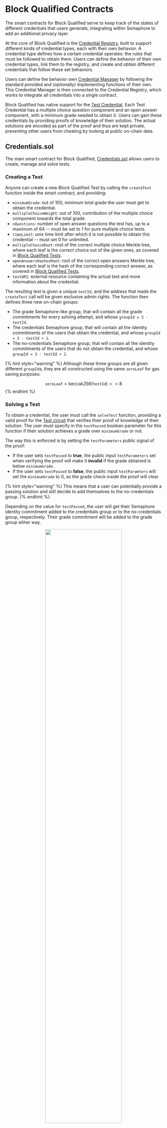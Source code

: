 # Block Qualified Contracts

The smart contracts for Block Qualified serve to keep track of the states of different credentials that users generate, integrating within Semaphore to add an additional privacy layer.

At the core of Block Qualified is the [Credential Registry](./credential-registry.md), built to support different kinds of credential types, each with their own behavior. A credential type defines how a certain credential operates: the rules that must be followed to obtain them. Users can define the behavior of their own credential types, link them to the registry, and create and obtain different credentials that follow these set behaviors.

Users can define the behavior own [Credential Manager](./credential-registry.md) by following the standard provided and (optionally) implementing functions of their own. This Credential Manager is then connected to the Credential Registry, which works to integrate all credentials into a single contract.

Block Qualified has native support for the [Test Credential](./test-credential-manager.md). Each Test Credential has a multiple choice question component and an open answer component, with a minimum grade needed to obtain it. Users can gain these credentials by providing proofs of knowledge of their solution. The actual solutions are encoded as part of the proof and thus are kept private, preventing other users from cheating by looking at public on-chain data.

## Credentials.sol

The main smart contract for Block Qualified, [Credentials.sol](../../packages/contracts/contracts/base/Credentials.sol) allows users to create, manage and solve tests.

### Creating a Test

Anyone can create a new Block Qualified Test by calling the `createTest` function inside the smart contract, and providing:
- `minimumGrade`: out of 100, minimum total grade the user must get to obtain the credential.
- `multipleChoiceWeight`: out of 100, contribution of the multiple choice component towards the total grade.
- `nQuestions`: number of open answer questions the test has, up to a maximum of 64 -- must be set to 1 for pure multiple choice tests.
- `timeLimit`: unix time limit after which it is not possible to obtain this credential -- must set 0 for unlimited.
- `multipleChoiceRoot`: root of the correct multiple choice Merkle tree, where each leaf is the correct choice out of the given ones, as covered in [Block Qualified Tests](block-qualified-tests.md).
- `openAnswersHashesRoot`: root of the correct open answers Merkle tree, where each leaf is the hash of the corresponding correct answer, as covered in [Block Qualified Tests](block-qualified-tests.md).
- `testURI`: external resource containing the actual test and more information about the credential.

The resulting test is given a unique `testId`, and the address that made the `createTest` call will be given exclusive admin rights. The function then defines three new on-chain groups:

- The grade Semaphore-like group, that will contain all the grade commitments for every solving attempt, and whose `groupId = 3 ⋅ testId`.
- The credentials Semaphore group, that will contain all the identity commitments of the users that obtain the credential, and whose `groupId = 3 ⋅ testId + 1`.
- The no-credentials Semaphore group, that will contain all the identity commitments of the users that do not obtain the credential, and whose `groupId = 3 ⋅ testId + 2`.

{% hint style="warning" %}
Although these three groups are all given different `groupId`s, they are all constructed using the same `zeroLeaf` for gas saving purposes:

$$
    \texttt{zeroLeaf} = \textrm{keccak256}(\texttt{testId}) >> 8
$$
{% endhint %}

### Solving a Test
To obtain a credential, the user must call the `solveTest` function, providing a valid proof for the [Test circuit](circuits.md#the-test-circuit) that verifies their proof of knowledge of their solution. The user must specify in the `testPassed` boolean parameter for this function if their solution achieves a grade over `minimumGrade` or not.

The way this is enforced is by setting the `testParameters` public signal of the proof: 
- If the user sets `testPassed` to **true**, the public input `testParameters` set when verifying the proof will make it **invalid** if the grade obtained is below `minimumGrade`.
- If the user sets `testPassed` to **false**, the public input `testParamters` will set the `minimumGrade` to 0, so the grade check inside the proof will clear.

{% hint style="warning" %}
This means that a user can potentially provide a passing solution and still decide to add themselves to the no-credentials group.
{% endhint %}

Depending on the value for `testPassed`, the user will get their Semaphore identity commitment added to the credentials group or to the no-credentials group, respectively. Their grade commitment will be added to the grade group either way.

<p align="center">
  <img src="./commitment-diagram.png" width=70% />
</p>

The height of these three trees is set by the `N_LEVELS` parameter, fixed at 16. This gives us a maximum of 65536 leaves.

### Creating Restricted Tests
Credential issuers can choose to restrict their tests to users that either hold or obtained a grade over a certain threshold for another credential. To obtain this credential, users will need to additionally prove that they pass these requirements.

#### Creating a Credential Restricted Test
Anyone can create a new Block Qualified credential restricted test by calling the `createCredentialRestrictedTest` function inside the smart contract. This function is similar to the `createTest` function, but users will have to additionally provide:
- `requiredCredential`: the `testId` of the credential that users must prove ownership of before being able to solve the test.

The resulting test is given a unique `testId`, and defines the same three groups as [`createTest`](#creating-a-test). To gain these credentials, users will first have to prove that they own the `requiredCredential`.

#### Creating a Grade Restricted Test
Anyone can create a new Block Qualified grade restricted test by calling the `createGradeRestrictedTest` function inside the smart contract. This function is similar to the `createCredentialRestrictedTest` function, but users will have to additionally provide:
- `requiredCredentialGradeThreshold`: a minimum grade which users must prove they have obtained on the `requiredCredential` before being able to solve the test.

The resulting test is given a unique `testId`, and defines the same three groups as [`createTest`](#creating-a-test). To gain these credentials, users will first have to prove that they obtained a grade that is above the `requiredCredentialGradeThreshold` for the `requiredCredential`.

{% hint style="info" %}
Note that every user that provides a valid proof via `solveTest` gets their grade commitment added to the grade tree, regardless of whether they obtained the credential or not. This means that some users from the no-credentials group can pass this restriction if the `requiredCredentialGradeThreshold` is set below the `requiredCredential`'s `minimumGrade`.
{% endhint %}

### Solving Restricted Tests
To obtain a restricted credential, besides providing a proof for the [Test circuit](circuits.md#the-test-circuit), users must provide a proof showing that they pass the restrictions.

#### Solving a Credential Restricted Test
To obtain a credential restricted credential, users must call the `solveCredentialRestrictedTest` function, providing a valid proof for the [Test circuit](circuits.md#the-test-circuit) plus an additional [Semaphore proof](https://semaphore.appliedzkp.org/docs/guides/proofs) that verifies that they own the `requiredCredential`.

{% hint style="info" %}
The external nullifier being used to prevent double-signaling is the string `bq-credential-restricted-test`.
{% endhint %}

#### Solving a Grade Restricted Test
To obtain a grade restricted credential, users must call the `solveGradeRestrictedTest` function, providing a valid proof for the [Test circuit](circuits.md#the-test-circuit) plus an additional [grade claim proof](circuits.md#the-grade-claim-circuit) that verifies that they obtained a grade above the `requiredCredentialGradeThreshold` for the `requiredCredential`.

{% hint style="info" %}
The external nullifier being used to prevent double-signaling is the string `bq-grade-restricted-test`.
{% endhint %}

### Rating the Credential Issuer
After generating a valid Semaphore proof that provides a [rating](../guides/functionalities/credential-issuer-rating.md) for the credential issuer, users can publish these directly on-chain by calling the `rateIssuer` function and providing:
- `testId`: the ID of the test they are giving the rating to.
- `rating`: the rating they gave to the credential issuer, which must be less than or equal to 100.
- `comment`: a comment they gave to the credential issuer.
- `proof` and `proofInputs`: the semaphore proof that verifies that they own this credential and is linked to the `rating` and `comment` they provided.

After verifying the proof, the `rating` is recorded on-chain. The average rating for a test can be accessed by calling `getTestAverageRating` and specifying the `testId`. 

{% hint style="info" %}
The external nullifier being used to prevent double-signaling is the string `bq-grade-restricted-test`.
{% endhint %}

### Verifying Credential Ownership Proofs
External contracts can verify credential ownership proofs by calling the `verifyCredentialOwnershipProof` function, providing the `testId` of the credential and a valid [Semaphore proof](https://semaphore.appliedzkp.org/docs/guides/proofs).

### Verifying Grade Claim Proofs
External contracts can verify grade claim proofs by calling the `verifyGradeClaimProof` function, providing the `testId` of the credential and a valid [grade claim proof](circuits.md#the-grade-claim-circuit) that verifies that they obtained a grade above the `gradeThreshold` they specified.

### Verifying a Test
The admin of a test can choose to _verify it_ by providing the open answer hashes needed to solve this test directly on-chain, which is done by calling the function `verifyTest`.

### Invalidating a Test
The admin of a test can choose to invalidate it, so that users can no longer attempt to solve it, by calling the function `invalidateTest`.
